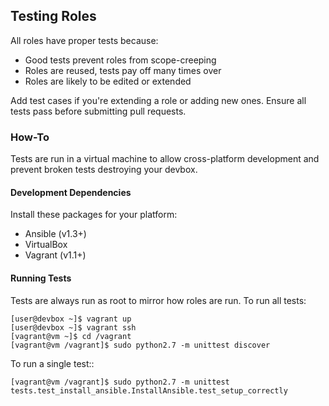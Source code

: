 ## Testing Roles ##

All roles have proper tests because:

* Good tests prevent roles from scope-creeping
* Roles are reused, tests pay off many times over
* Roles are likely to be edited or extended

Add test cases if you're extending a role or adding new ones. Ensure
all tests pass before submitting pull requests.


### How-To ###

Tests are run in a virtual machine to allow cross-platform development
and prevent broken tests destroying your devbox.


#### Development Dependencies ####

Install these packages for your platform:

* Ansible (v1.3+)
* VirtualBox
* Vagrant (v1.1+)


#### Running Tests ####

Tests are always run as root to mirror how roles are run. To run all tests:

    [user@devbox ~]$ vagrant up
    [user@devbox ~]$ vagrant ssh
    [vagrant@vm ~]$ cd /vagrant
    [vagrant@vm /vagrant]$ sudo python2.7 -m unittest discover

To run a single test::

    [vagrant@vm /vagrant]$ sudo python2.7 -m unittest tests.test_install_ansible.InstallAnsible.test_setup_correctly

